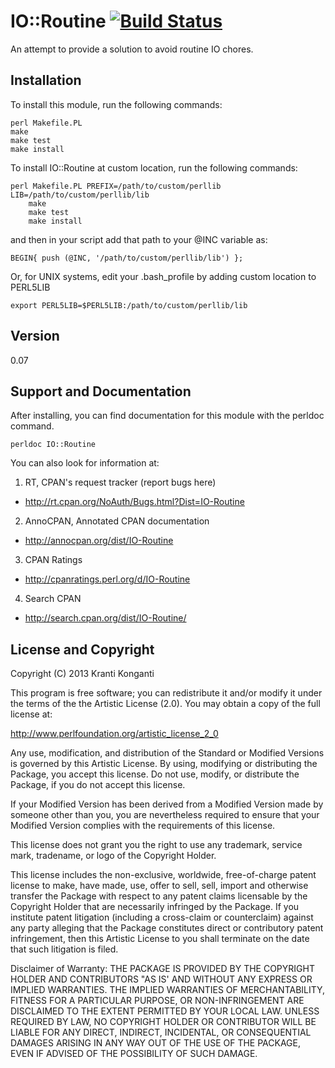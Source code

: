 IO::Routine [![Build Status](https://travis-ci.org/biocoder/Perl-for-Bioinformatics.png?branch=master)](https://travis-ci.org/biocoder/Perl-for-Bioinformatics)
===========

An attempt to provide a solution to avoid routine IO chores.

Installation
------------

To install this module, run the following commands:

	perl Makefile.PL
	make
	make test
	make install

To install IO::Routine at custom location, run the following commands:
   
	perl Makefile.PL PREFIX=/path/to/custom/perllib LIB=/path/to/custom/perllib/lib
        make
        make test
        make install

and then in your script add that path to your @INC variable as:

`BEGIN{ push (@INC, '/path/to/custom/perllib/lib') };`

Or, for UNIX systems, edit your .bash_profile by adding custom location to PERL5LIB

`export PERL5LIB=$PERL5LIB:/path/to/custom/perllib/lib`


Version
-------
0.07

Support and Documentation
-------------------------

After installing, you can find documentation for this module with the
perldoc command.

    perldoc IO::Routine

You can also look for information at:

1. RT, CPAN's request tracker (report bugs here)  
  * http://rt.cpan.org/NoAuth/Bugs.html?Dist=IO-Routine  

2. AnnoCPAN, Annotated CPAN documentation  
  * http://annocpan.org/dist/IO-Routine

3. CPAN Ratings  
  * http://cpanratings.perl.org/d/IO-Routine

4. Search CPAN  
  * http://search.cpan.org/dist/IO-Routine/


License and Copyright
---------------------

Copyright (C) 2013 Kranti Konganti

This program is free software; you can redistribute it and/or modify it
under the terms of the the Artistic License (2.0). You may obtain a
copy of the full license at:

http://www.perlfoundation.org/artistic_license_2_0

Any use, modification, and distribution of the Standard or Modified
Versions is governed by this Artistic License. By using, modifying or
distributing the Package, you accept this license. Do not use, modify,
or distribute the Package, if you do not accept this license.

If your Modified Version has been derived from a Modified Version made
by someone other than you, you are nevertheless required to ensure that
your Modified Version complies with the requirements of this license.

This license does not grant you the right to use any trademark, service
mark, tradename, or logo of the Copyright Holder.

This license includes the non-exclusive, worldwide, free-of-charge
patent license to make, have made, use, offer to sell, sell, import and
otherwise transfer the Package with respect to any patent claims
licensable by the Copyright Holder that are necessarily infringed by the
Package. If you institute patent litigation (including a cross-claim or
counterclaim) against any party alleging that the Package constitutes
direct or contributory patent infringement, then this Artistic License
to you shall terminate on the date that such litigation is filed.

Disclaimer of Warranty: THE PACKAGE IS PROVIDED BY THE COPYRIGHT HOLDER
AND CONTRIBUTORS "AS IS' AND WITHOUT ANY EXPRESS OR IMPLIED WARRANTIES.
THE IMPLIED WARRANTIES OF MERCHANTABILITY, FITNESS FOR A PARTICULAR
PURPOSE, OR NON-INFRINGEMENT ARE DISCLAIMED TO THE EXTENT PERMITTED BY
YOUR LOCAL LAW. UNLESS REQUIRED BY LAW, NO COPYRIGHT HOLDER OR
CONTRIBUTOR WILL BE LIABLE FOR ANY DIRECT, INDIRECT, INCIDENTAL, OR
CONSEQUENTIAL DAMAGES ARISING IN ANY WAY OUT OF THE USE OF THE PACKAGE,
EVEN IF ADVISED OF THE POSSIBILITY OF SUCH DAMAGE.
